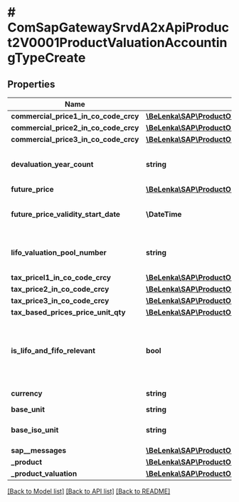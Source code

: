 # # ComSapGatewaySrvdA2xApiProduct2V0001ProductValuationAccountingTypeCreate

## Properties

Name | Type | Description | Notes
------------ | ------------- | ------------- | -------------
**commercial_price1_in_co_code_crcy** | [**\BeLenka\SAP\ProductODV4\Model\CommercialPrice1**](CommercialPrice1.md) |  | [optional]
**commercial_price2_in_co_code_crcy** | [**\BeLenka\SAP\ProductODV4\Model\CommercialPrice2**](CommercialPrice2.md) |  | [optional]
**commercial_price3_in_co_code_crcy** | [**\BeLenka\SAP\ProductODV4\Model\CommercialPrice3**](CommercialPrice3.md) |  | [optional]
**devaluation_year_count** | **string** | Lowest value: devaluation indicator | [optional]
**future_price** | [**\BeLenka\SAP\ProductODV4\Model\FuturePrice**](FuturePrice.md) |  | [optional]
**future_price_validity_start_date** | **\DateTime** | Date as of which the price is valid | [optional]
**lifo_valuation_pool_number** | **string** | Pool number for LIFO valuation | [optional]
**tax_pricel1_in_co_code_crcy** | [**\BeLenka\SAP\ProductODV4\Model\TaxPrice1**](TaxPrice1.md) |  | [optional]
**tax_price2_in_co_code_crcy** | [**\BeLenka\SAP\ProductODV4\Model\TaxPrice2**](TaxPrice2.md) |  | [optional]
**tax_price3_in_co_code_crcy** | [**\BeLenka\SAP\ProductODV4\Model\TaxPrice3**](TaxPrice3.md) |  | [optional]
**tax_based_prices_price_unit_qty** | [**\BeLenka\SAP\ProductODV4\Model\PriceUnit**](PriceUnit.md) |  | [optional]
**is_lifo_and_fifo_relevant** | **bool** | Data element for domain BOOLE: TRUE (&#x3D;&#39;X&#39;) and FALSE (&#x3D;&#39; &#39;) | [optional]
**currency** | **string** | Currency Key | [optional]
**base_unit** | **string** |  | [optional]
**base_iso_unit** | **string** | Base unit of measure in ISO code | [optional]
**sap__messages** | [**\BeLenka\SAP\ProductODV4\Model\ComSapGatewaySrvdA2xApiProduct2V0001SAPMessageCreate[]**](ComSapGatewaySrvdA2xApiProduct2V0001SAPMessageCreate.md) |  | [optional]
**_product** | [**\BeLenka\SAP\ProductODV4\Model\ComSapGatewaySrvdA2xApiProduct2V0001ProductTypeCreate**](ComSapGatewaySrvdA2xApiProduct2V0001ProductTypeCreate.md) |  | [optional]
**_product_valuation** | [**\BeLenka\SAP\ProductODV4\Model\ComSapGatewaySrvdA2xApiProduct2V0001ProductValuationTypeCreate**](ComSapGatewaySrvdA2xApiProduct2V0001ProductValuationTypeCreate.md) |  | [optional]

[[Back to Model list]](../../README.md#models) [[Back to API list]](../../README.md#endpoints) [[Back to README]](../../README.md)
